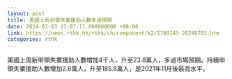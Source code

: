 ```yaml
---
layout: post
title: 美國上周初領失業援助人數多過預期
date: 2024-07-03 23:07:11.000000000 +08:00
link: https://news.rthk.hk/rthk/ch/component/k2/1760143-20240703.htm
categories: rthk
---
```


美國上周新申領失業援助人數增加4千人，升至23.8萬人，多過市場預期。持續申領失業援助人數增加2.6萬人，升至185.8萬人，是2021年11月後最高水平。
